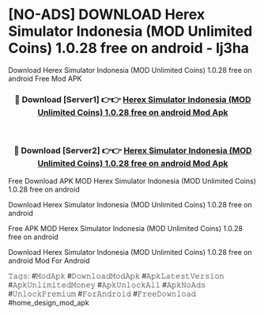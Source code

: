 # [NO-ADS] DOWNLOAD Herex Simulator Indonesia (MOD Unlimited Coins) 1.0.28 free on android - lj3ha
Download Herex Simulator Indonesia (MOD Unlimited Coins) 1.0.28 free on android Free Mod APK

<div align="center">
<h3>🔴 Download [Server1] 👉👉 <a href="https://apk-comot.site?title=Herex_Simulator_Indonesia_(MOD_Unlimited_Coins)_1.0.28_free_on_android">Herex Simulator Indonesia (MOD Unlimited Coins) 1.0.28 free on android Mod Apk</a></h3><br>

<h3>🔴 Download [Server2] 👉👉 <a href="https://apk-comot.site?title=Herex_Simulator_Indonesia_(MOD_Unlimited_Coins)_1.0.28_free_on_android">Herex Simulator Indonesia (MOD Unlimited Coins) 1.0.28 free on android Mod Apk</a></h3>
</div>


Free Download APK MOD Herex Simulator Indonesia (MOD Unlimited Coins) 1.0.28 free on android

Download Herex Simulator Indonesia (MOD Unlimited Coins) 1.0.28 free on android 

Free APK MOD Herex Simulator Indonesia (MOD Unlimited Coins) 1.0.28 free on android 

Download Herex Simulator Indonesia (MOD Unlimited Coins) 1.0.28 free on android Mod For Android

𝚃𝚊𝚐𝚜: #𝙼𝚘𝚍𝙰𝚙𝚔 #𝙳𝚘𝚠𝚗𝚕𝚘𝚊𝚍𝙼𝚘𝚍𝙰𝚙𝚔 #𝙰𝚙𝚔𝙻𝚊𝚝𝚎𝚜𝚝𝚅𝚎𝚛𝚜𝚒𝚘𝚗 #𝙰𝚙𝚔𝚄𝚗𝚕𝚒𝚖𝚒𝚝𝚎𝚍𝙼𝚘𝚗𝚎𝚢 #𝙰𝚙𝚔𝚄𝚗𝚕𝚘𝚌𝚔𝙰𝚕𝚕 #𝙰𝚙𝚔𝙽𝚘𝙰𝚍𝚜 #𝚄𝚗𝚕𝚘𝚌𝚔𝙿𝚛𝚎𝚖𝚒𝚞𝚖 #𝙵𝚘𝚛𝙰𝚗𝚍𝚛𝚘𝚒𝚍 #𝙵𝚛𝚎𝚎𝙳𝚘𝚠𝚗𝚕𝚘𝚊𝚍 #home_design_mod_apk